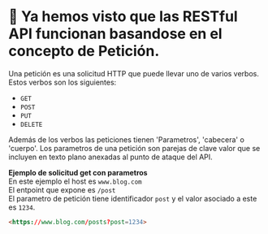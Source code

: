 # 📌 Ya hemos visto que las RESTful API funcionan basandose en el concepto de Petición.
Una petición es una solicitud HTTP que puede llevar uno de varios verbos.
Estos verbos son los siguientes:
- `GET`
- `POST`
- `PUT`
- `DELETE`

Además de los verbos las peticiones tienen 'Parametros', 'cabecera' o 'cuerpo'.
Los parametros de una petición son parejas de clave valor que se incluyen en texto plano anexadas al punto de ataque del API.
   
**Ejemplo de solicitud get con parametros**   
En este ejemplo el host es `www.blog.com`   
El entpoint que expone es `/post`   
El parametro de petición tiene identificador `post` y el valor asociado a este es `1234`.   
```html
<https://www.blog.com/posts?post=1234>
```

